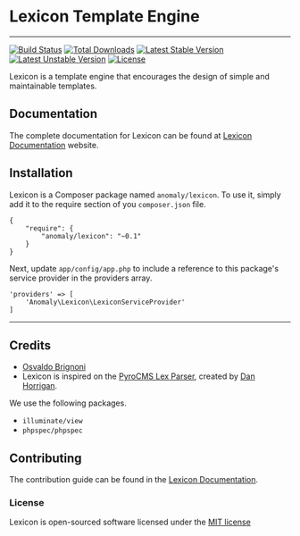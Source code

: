 # Lexicon Template Engine
___

[![Build Status](https://travis-ci.org/anomalylabs/lexicon.svg?branch=master)](https://travis-ci.org/anomalylabs/lexicon)
[![Total Downloads](https://poser.pugx.org/anomaly/lexicon/downloads.svg)](https://packagist.org/packages/anomaly/lexicon)
[![Latest Stable Version](https://poser.pugx.org/anomaly/lexicon/v/stable.svg)](https://packagist.org/packages/anomaly/lexicon)
[![Latest Unstable Version](https://poser.pugx.org/anomaly/lexicon/v/unstable.svg)](https://packagist.org/packages/anomaly/lexicon)
[![License](https://poser.pugx.org/anomaly/lexicon/license.svg)](https://packagist.org/packages/anomaly/lexicon)

Lexicon is a template engine that encourages the design of simple and maintainable templates.

## Documentation

The complete documentation for Lexicon can be found at [Lexicon Documentation](http://lexicon.anomaly.is) website.

## Installation

Lexicon is a Composer package named `anomaly/lexicon`. To use it, simply add it to the require section of you `composer.json` file.

```language-php
{
    "require": {
        "anomaly/lexicon": "~0.1"
    }
}
```

Next, update `app/config/app.php` to include a reference to this package's service provider in the providers array.

```language-php
'providers' => [
    'Anomaly\Lexicon\LexiconServiceProvider'
]
```
___

## Credits

- [Osvaldo Brignoni](http://twitter.com/obrignoni)
- Lexicon is inspired on the [PyroCMS Lex Parser](https://github.com/pyrocms/lex), created by [Dan Horrigan](https://twitter.com/dhrrgn). 

We use the following packages.

- `illuminate/view`
- `phpspec/phpspec`

## Contributing

The contribution guide can be found in the [Lexicon Documentation](http://lexicon.anomaly.is/contributing).

### License

Lexicon is open-sourced software licensed under the [MIT license](http://opensource.org/licenses/MIT)